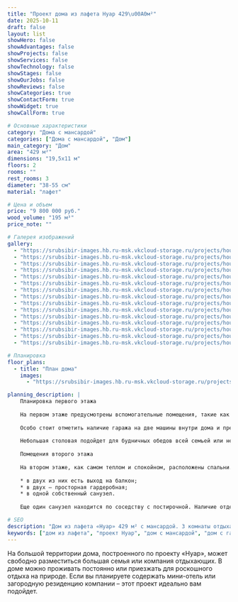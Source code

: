 ```yaml
---
title: "Проект дома из лафета Нуар 429\u00A0м²"
date: 2025-10-11
draft: false
layout: list
showHero: false
showAdvantages: false
showProjects: false
showServices: false
showTechnology: false
showStages: false
showOurJobs: false
showReviews: false
showCategories: true
showContactForm: true
showWidget: true
showCallForm: true

# Основные характеристики
category: "Дома с мансардой"
categories: ["Дома с мансардой", "Дом"]
main_category: "Дом"
area: "429 м²"
dimensions: "19,5х11 м"
floors: 2
rooms: ""
rest_rooms: 3
diameter: "38-55 см"
material: "лафет"

# Цена и объем
price: "9 800 000 руб."
wood_volume: "195 м³"
price_note: ""

# Галерея изображений
gallery:
  - "https://srubsibir-images.hb.ru-msk.vkcloud-storage.ru/projects/houses/nuar-429/nuar-429-1.jpg"   
  - "https://srubsibir-images.hb.ru-msk.vkcloud-storage.ru/projects/houses/nuar-429/nuar-429-2.jpg"   
  - "https://srubsibir-images.hb.ru-msk.vkcloud-storage.ru/projects/houses/nuar-429/nuar-429-3.jpg"   
  - "https://srubsibir-images.hb.ru-msk.vkcloud-storage.ru/projects/houses/nuar-429/nuar-429-4.jpg"   
  - "https://srubsibir-images.hb.ru-msk.vkcloud-storage.ru/projects/houses/nuar-429/nuar-429-5.jpg"   
  - "https://srubsibir-images.hb.ru-msk.vkcloud-storage.ru/projects/houses/nuar-429/nuar-429-6.jpg"   
  - "https://srubsibir-images.hb.ru-msk.vkcloud-storage.ru/projects/houses/nuar-429/nuar-429-7.jpg"   
  - "https://srubsibir-images.hb.ru-msk.vkcloud-storage.ru/projects/houses/nuar-429/nuar-429-8.jpg"   
  - "https://srubsibir-images.hb.ru-msk.vkcloud-storage.ru/projects/houses/nuar-429/nuar-429-9.jpg"   
  - "https://srubsibir-images.hb.ru-msk.vkcloud-storage.ru/projects/houses/nuar-429/nuar-429-10.jpg"  
  - "https://srubsibir-images.hb.ru-msk.vkcloud-storage.ru/projects/houses/nuar-429/nuar-429-11.jpg"  
  - "https://srubsibir-images.hb.ru-msk.vkcloud-storage.ru/projects/houses/nuar-429/nuar-429-12.jpg"  
  - "https://srubsibir-images.hb.ru-msk.vkcloud-storage.ru/projects/houses/nuar-429/nuar-429-13.jpg"  
  - "https://srubsibir-images.hb.ru-msk.vkcloud-storage.ru/projects/houses/nuar-429/nuar-429-14.jpg"  
  - "https://srubsibir-images.hb.ru-msk.vkcloud-storage.ru/projects/houses/nuar-429/nuar-429-15.jpg"  

# Планировка
floor_plans:
  - title: "План дома"
    images:
      - "https://srubsibir-images.hb.ru-msk.vkcloud-storage.ru/projects/houses/nuar-429/nuar-429-15.jpg" 

planning_description: |
    Планировка первого этажа
    
    На первом этаже предусмотрены вспомогательные помещения, такие как бойлерная, холл с лестницей, тамбур, кухня.
    
    Особо стоит отметить наличие гаража на две машины внутри дома и прекрасного места для зимнего сада.
    
    Небольшая столовая подойдет для будничных обедов всей семьей или небольшой компанией. Для торжественных приемов предусмотрена просторная гостиная. Камерные беседы можно вести в уютном зимнем саду.
    
    Помещения второго этажа
    
    На втором этаже, как самом теплом и спокойном, расположены спальни. Всего их 4:
    
    * в двух из них есть выход на балкон;
    * в двух – просторная гардеробная;
    * в одной собственный санузел.
    
    Еще один санузел находится по соседству с постирочной. Наличие отдельной комнаты для приведения в порядок одежды – существенное достоинство проекта.

# SEO
description: "Дом из лафета «Нуар» 429 м² с мансардой. 3 комнаты отдыха, гараж на 2 машины, зимний сад. Диаметр бревна 38-55 см."
keywords: ["дом из лафета", "проект Нуар", "дом с мансардой", "дом с гаражом", "дом 429 м²"]
---
```


На большой территории дома, построенного по проекту «Нуар», может свободно разместиться большая семья или компания отдыхающих. В доме можно проживать постоянно или приезжать для роскошного отдыха на природе. Если вы планируете содержать мини-отель или загородную резиденцию компании – этот проект идеально вам подойдет.
